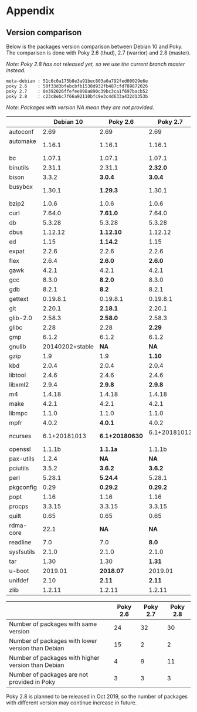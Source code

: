 Appendix
========

Version comparison
------------------
Below is the packages version comparison between Debian 10 and Poky.
The comparison is done with Poky 2.6 (thud), 2.7 (warrior) and 2.8 (master).

*Note: Poky 2.8 has not released yet, so we use the current branch master instead.*
```
meta-debian : 51c6c0a175b8e3a91bec803a0a792fed00029e6e
poky 2.6    : 50f33d3bfebcbfb1538d932fb487cfd789872026
poky 2.7    : 0e392026ffefee098a890c39bc3ca1f697bacb52
poky 2.8    : c23c8ebc7f66a92110bfc9e3c4d633a432d1353b
```

*Note: Packages with version NA mean they are not provided.*

|            | Debian 10       | Poky 2.6        | Poky 2.7        | Poky 2.8        |
|------------|-----------------|-----------------|-----------------|-----------------|
| autoconf   | 2.69            | 2.69            | 2.69            | 2.69            |
| automake   | 1.16.1          | 1.16.1          | 1.16.1          | 1.16.1          |
| bc         | 1.07.1          | 1.07.1          | 1.07.1          | 1.07.1          |
| binutils   | 2.31.1          | 2.31.1          | **2.32.0**      | **2.32.0**      |
| bison      | 3.3.2           | **3.0.4**       | **3.0.4**       | **3.0.4**       |
| busybox    | 1.30.1          | **1.29.3**      | 1.30.1          | 1.30.1          |
| bzip2      | 1.0.6           | 1.0.6           | 1.0.6           | 1.0.6           |
| curl       | 7.64.0          | **7.61.0**      | 7.64.0          | **7.64.1**      |
| db         | 5.3.28          | 5.3.28          | 5.3.28          | 5.3.28          |
| dbus       | 1.12.12         | **1.12.10**     | 1.12.12         | 1.12.12         |
| ed         | 1.15            | **1.14.2**      | 1.15            | 1.15            |
| expat      | 2.2.6           | 2.2.6           | 2.2.6           | 2.2.6           |
| flex       | 2.6.4           | **2.6.0**       | **2.6.0**       | **2.6.0**       |
| gawk       | 4.2.1           | 4.2.1           | 4.2.1           | 4.2.1           |
| gcc        | 8.3.0           | **8.2.0**       | 8.3.0           | 8.3.0           |
| gdb        | 8.2.1           | **8.2**         | 8.2.1           | 8.2.1           |
| gettext    | 0.19.8.1        | 0.19.8.1        | 0.19.8.1        | 0.19.8.1        |
| git        | 2.20.1          | **2.18.1**      | 2.20.1          | 2.20.1          |
| glib-2.0   | 2.58.3          | **2.58.0**      | 2.58.3          | 2.58.3          |
| glibc      | 2.28            | 2.28            | **2.29**        | **2.29**        |
| gmp        | 6.1.2           | 6.1.2           | 6.1.2           | 6.1.2           |
| gnulib     | 20140202+stable | **NA**          | **NA**          | **NA**          |
| gzip       | 1.9             | 1.9             | **1.10**        | **1.10**        |
| kbd        | 2.0.4           | 2.0.4           | 2.0.4           | 2.0.4           |
| libtool    | 2.4.6           | 2.4.6           | 2.4.6           | 2.4.6           |
| libxml2    | 2.9.4           | **2.9.8**       | **2.9.8**       | **2.9.8**       |
| m4         | 1.4.18          | 1.4.18          | 1.4.18          | 1.4.18          |
| make       | 4.2.1           | 4.2.1           | 4.2.1           | 4.2.1           |
| libmpc     | 1.1.0           | 1.1.0           | 1.1.0           | 1.1.0           |
| mpfr       | 4.0.2           | **4.0.1**       | 4.0.2           | 4.0.2           |
| ncurses    | 6.1+20181013    | **6.1+20180630**| 6.1+20181013    | 6.1+20181013    |
| openssl    | 1.1.1b          | **1.1.1a**      | 1.1.1b          | 1.1.1b          |
| pax-utils  | 1.2.4           | **NA**          | **NA**          | **NA**          |
| pciutils   | 3.5.2           | **3.6.2**       | **3.6.2**       | **3.6.2**       |
| perl       | 5.28.1          | **5.24.4**      | 5.28.1          | 5.28.1          |
| pkgconfig  | 0.29            | **0.29.2**      | **0.29.2**      | **0.29.2**      |
| popt       | 1.16            | 1.16            | 1.16            | 1.16            |
| procps     | 3.3.15          | 3.3.15          | 3.3.15          | 3.3.15          |
| quilt      | 0.65            | 0.65            | 0.65            | 0.65            |
| rdma-core  | 22.1            | **NA**          | **NA**          | **NA**          |
| readline   | 7.0             | 7.0             | **8.0**         | **8.0**         |
| sysfsutils | 2.1.0           | 2.1.0           | 2.1.0           | 2.1.0           |
| tar        | 1.30            | 1.30            | **1.31**        | **1.32**        |
| u-boot     | 2019.01         | **2018.07**     | 2019.01         | **2019.04**     |
| unifdef    | 2.10            | **2.11**        | **2.11**        | **2.11**        |
| zlib       | 1.2.11          | 1.2.11          | 1.2.11          | 1.2.11          |


|                                                    | Poky 2.6 | Poky 2.7 | Poky 2.8 |
|----------------------------------------------------|----------|----------|----------|
| Number of packages with same version               | 24       | 32       | 30       |
| Number of packages with lower version than Debian  | 15       | 2        | 2        |
| Number of packages with higher version than Debian | 4        | 9        | 11       |
| Number of packages are not provided in Poky        | 3        | 3        | 3        |

Poky 2.8 is planned to be released in Oct 2019, so the number of packages
with different version may continue increase in future.